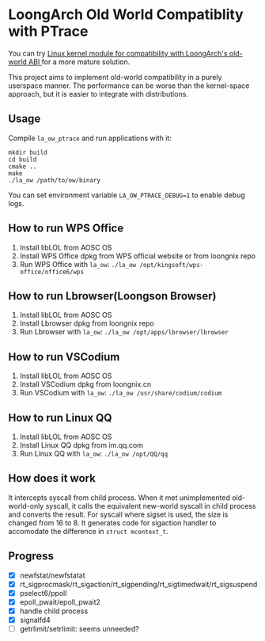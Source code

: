 # LoongArch Old World Compatiblity with PTrace

You can try [Linux kernel module for compatibility with LoongArch's old-world ABI ](https://github.com/AOSC-Dev/la_ow_syscall) for a more mature solution.

This project aims to implement old-world compatibility in a purely userspace manner. The performance can be worse than the kernel-space approach, but it is easier to integrate with distributions.

## Usage

Compile `la_ow_ptrace` and run applications with it:

```shell
mkdir build
cd build
cmake ..
make
./la_ow /path/to/ow/binary
```

You can set environment variable `LA_OW_PTRACE_DEBUG=1` to enable debug logs.

## How to run WPS Office

1. Install libLOL from AOSC OS
2. Install WPS Office dpkg from WPS official website or from loongnix repo
3. Run WPS Office with `la_ow`: `./la_ow /opt/kingsoft/wps-office/office6/wps`

## How to run Lbrowser(Loongson Browser)

1. Install libLOL from AOSC OS
2. Install Lbrowser dpkg from loongnix repo
3. Run Lbrowser with `la_ow`: `./la_ow /opt/apps/lbrowser/lbrowser`

## How to run VSCodium

1. Install libLOL from AOSC OS
2. Install VSCodium dpkg from loongnix.cn
3. Run VSCodium with `la_ow`: `./la_ow /usr/share/codium/codium`

## How to run Linux QQ

1. Install libLOL from AOSC OS
2. Install Linux QQ dpkg from im.qq.com
3. Run Linux QQ with `la_ow`: `./la_ow /opt/QQ/qq`

## How does it work

It intercepts syscall from child process. When it met unimplemented old-world-only syscall, it calls the equivalent new-world syscall in child process and converts the result. For syscall where sigset is used, the size is changed from 16 to 8. It generates code for sigaction handler to accomodate the difference in `struct mcontext_t`.

## Progress

- [x] newfstat/newfstatat
- [x] rt_sigprocmask/rt_sigaction/rt_sigpending/rt_sigtimedwait/rt_sigsuspend
- [x] pselect6/ppoll
- [x] epoll_pwait/epoll_pwait2
- [x] handle child process
- [x] signalfd4
- [ ] getrlimit/setrlimit: seems unneeded?
